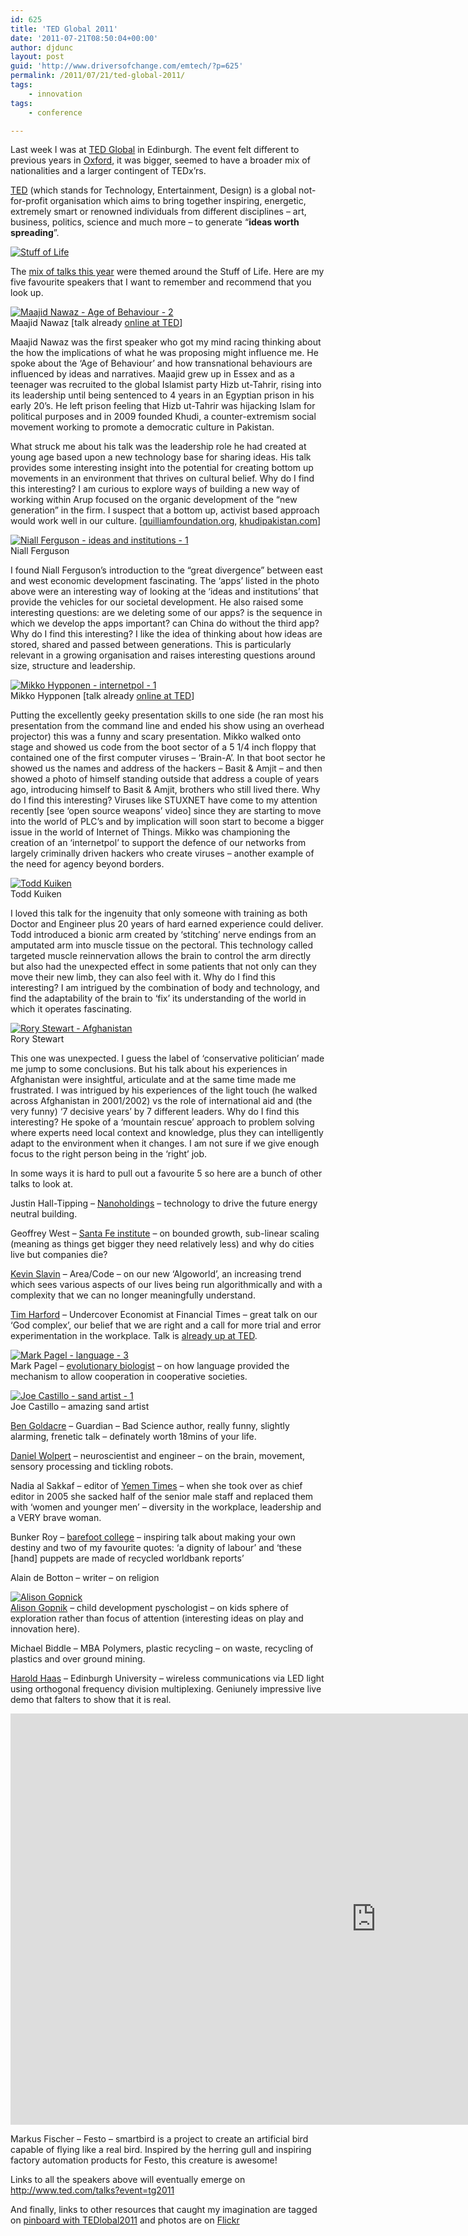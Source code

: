 ```yaml
---
id: 625
title: 'TED Global 2011'
date: '2011-07-21T08:50:04+00:00'
author: djdunc
layout: post
guid: 'http://www.driversofchange.com/emtech/?p=625'
permalink: /2011/07/21/ted-global-2011/
tags:
    - innovation
tags:
    - conference

---
```


Last week I was at [TED Global](http://conferences.ted.com/TEDGlobal2011/) in Edinburgh. The event felt different to previous years in [Oxford](http://www.driversofchange.com/emtech/2009/07/28/ted-global-the-substance-of-th/), it was bigger, seemed to have a broader mix of nationalities and a larger contingent of TEDx’rs.

[TED](http://www.ted.com/) (which stands for Technology, Entertainment, Design) is a global not-for-profit organisation which aims to bring together inspiring, energetic, extremely smart or renowned individuals from different disciplines – art, business, politics, science and much more – to generate “**ideas worth spreading**”.

[![Stuff of Life](https://i0.wp.com/farm7.static.flickr.com/6009/5955711761_c92f684a54.jpg?resize=500%2C375)](http://www.flickr.com/photos/pseudonomad/5955711761/ "Stuff of Life by pseudonomad, on Flickr")

The [mix of talks this year](http://www.ted.com/talks?event=tg2011) were themed around the Stuff of Life. Here are my five favourite speakers that I want to remember and recommend that you look up.

[![Maajid Nawaz - Age of Behaviour - 2](https://i0.wp.com/farm7.static.flickr.com/6127/5955816454_6edb1e86aa.jpg?resize=500%2C375)](http://www.flickr.com/photos/pseudonomad/5955816454/ "Maajid Nawaz - Age of Behaviour - 2 by pseudonomad, on Flickr")  
Maajid Nawaz \[talk already [online at TED](http://www.ted.com/talks/maajid_nawaz_a_global_culture_to_fight_extremism.html)\]

Maajid Nawaz was the first speaker who got my mind racing thinking about the how the implications of what he was proposing might influence me. He spoke about the ‘Age of Behaviour’ and how transnational behaviours are influenced by ideas and narratives. Maajid grew up in Essex and as a teenager was recruited to the global Islamist party Hizb ut-Tahrir, rising into its leadership until being sentenced to 4 years in an Egyptian prison in his early 20’s. He left prison feeling that Hizb ut-Tahrir was hijacking Islam for political purposes and in 2009 founded Khudi, a counter-extremism social movement working to promote a democratic culture in Pakistan.

What struck me about his talk was the leadership role he had created at young age based upon a new technology base for sharing ideas. His talk provides some interesting insight into the potential for creating bottom up movements in an environment that thrives on cultural belief. Why do I find this interesting? I am curious to explore ways of building a new way of working within Arup focused on the organic development of the “new generation” in the firm. I suspect that a bottom up, activist based approach would work well in our culture. \[[quilliamfoundation.org](quilliamfoundation.org), [khudipakistan.com](khudipakistan.com)\]

[![Niall Ferguson - ideas and institutions - 1](https://i0.wp.com/farm7.static.flickr.com/6128/5955294385_4816f24397.jpg?resize=500%2C375)](http://www.flickr.com/photos/pseudonomad/5955294385/ "Niall Ferguson - ideas and institutions - 1 by pseudonomad, on Flickr")  
Niall Ferguson

I found Niall Ferguson’s introduction to the “great divergence” between east and west economic development fascinating. The ‘apps’ listed in the photo above were an interesting way of looking at the ‘ideas and institutions’ that provide the vehicles for our societal development. He also raised some interesting questions: are we deleting some of our apps? is the sequence in which we develop the apps important? can China do without the third app? Why do I find this interesting? I like the idea of thinking about how ideas are stored, shared and passed between generations. This is particularly relevant in a growing organisation and raises interesting questions around size, structure and leadership.

[![Mikko Hypponen - internetpol - 1](https://i0.wp.com/farm7.static.flickr.com/6020/5955333485_b2f7c0a92e.jpg?resize=500%2C375)](http://www.flickr.com/photos/pseudonomad/5955333485/ "Mikko Hypponen - internetpol - 1 by pseudonomad, on Flickr")  
Mikko Hypponen \[talk already [online at TED](http://www.ted.com/talks/mikko_hypponen_fighting_viruses_defending_the_net.html)\]

Putting the excellently geeky presentation skills to one side (he ran most his presentation from the command line and ended his show using an overhead projector) this was a funny and scary presentation. Mikko walked onto stage and showed us code from the boot sector of a 5 1/4 inch floppy that contained one of the first computer viruses – ‘Brain-A’. In that boot sector he showed us the names and address of the hackers – Basit &amp; Amjit – and then showed a photo of himself standing outside that address a couple of years ago, introducing himself to Basit &amp; Amjit, brothers who still lived there. Why do I find this interesting? Viruses like STUXNET have come to my attention recently \[see ‘open source weapons’ video\] since they are starting to move into the world of PLC’s and by implication will soon start to become a bigger issue in the world of Internet of Things. Mikko was championing the creation of an ‘internetpol’ to support the defence of our networks from largely criminally driven hackers who create viruses – another example of the need for agency beyond borders.

[![Todd Kuiken](https://i0.wp.com/farm7.static.flickr.com/6003/5955366733_99af0ae982.jpg?resize=500%2C375)](http://www.flickr.com/photos/pseudonomad/5955366733/ "Todd Kuiken by pseudonomad, on Flickr")  
Todd Kuiken

I loved this talk for the ingenuity that only someone with training as both Doctor and Engineer plus 20 years of hard earned experience could deliver. Todd introduced a bionic arm created by ‘stitching’ nerve endings from an amputated arm into muscle tissue on the pectoral. This technology called targeted muscle reinnervation allows the brain to control the arm directly but also had the unexpected effect in some patients that not only can they move their new limb, they can also feel with it. Why do I find this interesting? I am intrigued by the combination of body and technology, and find the adaptability of the brain to ‘fix’ its understanding of the world in which it operates fascinating.

[![Rory Stewart - Afghanistan](https://i0.wp.com/farm7.static.flickr.com/6142/5955375771_da65134c45.jpg?resize=500%2C375)](http://www.flickr.com/photos/pseudonomad/5955375771/ "Rory Stewart - Afghanistan by pseudonomad, on Flickr")  
Rory Stewart

This one was unexpected. I guess the label of ‘conservative politician’ made me jump to some conclusions. But his talk about his experiences in Afghanistan were insightful, articulate and at the same time made me frustrated. I was intrigued by his experiences of the light touch (he walked across Afghanistan in 2001/2002) vs the role of international aid and (the very funny) ‘7 decisive years’ by 7 different leaders. Why do I find this interesting? He spoke of a ‘mountain rescue’ approach to problem solving where experts need local context and knowledge, plus they can intelligently adapt to the environment when it changes. I am not sure if we give enough focus to the right person being in the ‘right’ job.

In some ways it is hard to pull out a favourite 5 so here are a bunch of other talks to look at.

Justin Hall-Tipping – [Nanoholdings](http://nanoholdings.com) – technology to drive the future energy neutral building.

Geoffrey West – [Santa Fe institute](http://santafe.edu) – on bounded growth, sub-linear scaling (meaning as things get bigger they need relatively less) and why do cities live but companies die?

[Kevin Slavin](http://www.about.me/slavin) – Area/Code – on our new ‘Algoworld’, an increasing trend which sees various aspects of our lives being run algorithmically and with a complexity that we can no longer meaningfully understand.

[Tim Harford](http://timharford.com) – Undercover Economist at Financial Times – great talk on our ‘God complex’, our belief that we are right and a call for more trial and error experimentation in the workplace. Talk is [already up at TED](http://www.ted.com/talks/tim_harford.html).

[![Mark Pagel - language - 3](https://i0.wp.com/farm7.static.flickr.com/6146/5955316309_ae2552f794.jpg?resize=500%2C375)](http://www.flickr.com/photos/pseudonomad/5955316309/ "Mark Pagel - language - 3 by pseudonomad, on Flickr")  
Mark Pagel – [evolutionary biologist](http://reading.ac.uk/biologicalsciences) – on how language provided the mechanism to allow cooperation in cooperative societies.

[![Joe Castillo - sand artist - 1](https://i0.wp.com/farm7.static.flickr.com/6015/5955883516_08906e0ce5.jpg?resize=500%2C375)](http://www.flickr.com/photos/pseudonomad/5955883516/ "Joe Castillo - sand artist - 1 by pseudonomad, on Flickr")  
Joe Castillo – amazing sand artist

[Ben Goldacre](http://badscience.net) – Guardian – Bad Science author, really funny, slightly alarming, frenetic talk – definately worth 18mins of your life.

[Daniel Wolpert](http://wolpertlab.com) – neuroscientist and engineer – on the brain, movement, sensory processing and tickling robots.

Nadia al Sakkaf – editor of [Yemen Times](http://yementimes.com) – when she took over as chief editor in 2005 she sacked half of the senior male staff and replaced them with ‘women and younger men’ – diversity in the workplace, leadership and a VERY brave woman.

Bunker Roy – [barefoot college](http://barefootcollege.org) – inspiring talk about making your own destiny and two of my favourite quotes: ‘a dignity of labour’ and ‘these \[hand\] puppets are made of recycled worldbank reports’

Alain de Botton – writer – on religion

[![Alison Gopnick](https://i0.wp.com/farm7.static.flickr.com/6121/5955366247_828146cf76.jpg?resize=500%2C375)](http://www.flickr.com/photos/pseudonomad/5955366247/ "Alison Gopnick by pseudonomad, on Flickr")  
[Alison Gopnik](http://alisongopnick.com) – child development pyschologist – on kids sphere of exploration rather than focus of attention (interesting ideas on play and innovation here).

Michael Biddle – MBA Polymers, plastic recycling – on waste, recycling of plastics and over ground mining.

[Harold Haas](http://see.ed.ac.uk/~hxh) – Edinburgh University – wireless communications via LED light using orthogonal frequency division multiplexing. Geniunely impressive live demo that falters to show that it is real.

<iframe allow="autoplay; fullscreen" allowfullscreen="" frameborder="0" height="658" loading="lazy" src="https://player.vimeo.com/video/26645323?dnt=1&app_id=122963" title="TED Global 2011 - Festo" width="1170"></iframe>

Markus Fischer – Festo – smartbird is a project to create an artificial bird capable of flying like a real bird. Inspired by the herring gull and inspiring factory automation products for Festo, this creature is awesome!

Links to all the speakers above will eventually emerge on <http://www.ted.com/talks?event=tg2011>

And finally, links to other resources that caught my imagination are tagged on [pinboard with TEDlobal2011](http://pinboard.in/u:dunc/t:TEDGlobal2011/) and photos are on [Flickr](http://www.flickr.com/photos/pseudonomad/sets/72157627235140892/with/5955711761/)